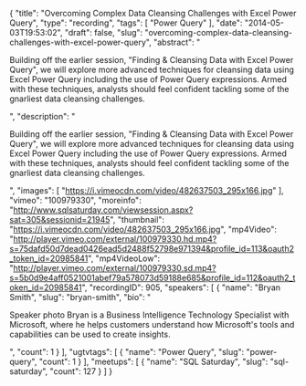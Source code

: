 {
  "title": "Overcoming Complex Data Cleansing Challenges with Excel Power Query",
  "type": "recording",
  "tags": [
    "Power Query"
  ],
  "date": "2014-05-03T19:53:02",
  "draft": false,
  "slug": "overcoming-complex-data-cleansing-challenges-with-excel-power-query",
  "abstract": "<p>Building off the earlier session, \"Finding & Cleansing Data with Excel Power Query\", we will explore more advanced techniques for cleansing data using Excel Power Query including the use of Power Query expressions. Armed with these techniques, analysts should feel confident tackling some of the gnarliest data cleansing challenges.</p>",
  "description": "<p>Building off the earlier session, \"Finding & Cleansing Data with Excel Power Query\", we will explore more advanced techniques for cleansing data using Excel Power Query including the use of Power Query expressions. Armed with these techniques, analysts should feel confident tackling some of the gnarliest data cleansing challenges.</p>",
  "images": [
    "https://i.vimeocdn.com/video/482637503_295x166.jpg"
  ],
  "vimeo": "100979330",
  "moreinfo": "http://www.sqlsaturday.com/viewsession.aspx?sat=305&sessionid=21945",
  "thumbnail": "https://i.vimeocdn.com/video/482637503_295x166.jpg",
  "mp4Video": "http://player.vimeo.com/external/100979330.hd.mp4?s=75dafd50d7dead0426ead5d2488f52798e971394&profile_id=113&oauth2_token_id=20985841",
  "mp4VideoLow": "http://player.vimeo.com/external/100979330.sd.mp4?s=5b0d9e4aff0521001abef79a578073d59188e685&profile_id=112&oauth2_token_id=20985841",
  "recordingID": 905,
  "speakers": [
    {
      "name": "Bryan Smith",
      "slug": "bryan-smith",
      "bio": "<p>Speaker photo Bryan is a Business Intelligence Technology Specialist with Microsoft, where he helps customers understand how Microsoft's tools and capabilities can be used to create insights.</p>",
      "count": 1
    }
  ],
  "ugtvtags": [
    {
      "name": "Power Query",
      "slug": "power-query",
      "count": 1
    }
  ],
  "meetups": [
    {
      "name": "SQL Saturday",
      "slug": "sql-saturday",
      "count": 127
    }
  ]
}
